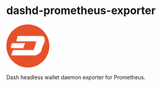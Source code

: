 # dashd-prometheus-exporter
![dashd prometheus exporter logo](dashd-prometheus-exporter.png)

Dash headless wallet daemon exporter for Prometheus.

